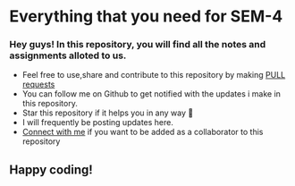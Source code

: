 # Everything that you need for SEM-4
### Hey guys! In this repository, you will find all the notes and assignments alloted to us.
<ul>
<li>Feel free to use,share and contribute to this repository by making <a href="https://docs.github.com/en/github/collaborating-with-issues-and-pull-requests/about-pull-requests#:~:text=Pull%20requests%20let%20you%20tell,merged%20into%20the%20base%20branch.">PULL requests</a></li>
  <li>You can follow me on Github to get notified with the updates i make in this repository.</li>
  <li>Star this repository if it helps you in any way 🙂</li>
  <li>I will frequently be posting updates here.</li>
  <li> <a href=""https://www.linkedin.com/in/venkatesh-dhongadi-ba2904187/>Connect with me</a> if you want to be added as a collaborator to this repository</li>
  </ul>
  
 ## Happy coding! 
